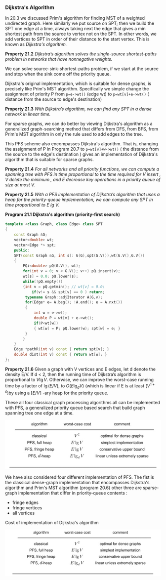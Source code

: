### Dijkstra's Algorithm

In 20.3 we discussed Prim's algorithm for finding MST of a weighted undirected graph. Here similarly we put source on SPT; then we build the SPT one edge at a time, always taking next the edge that gives a min shortest path from the source to vertex not on the SPT. In other words, we add vertices to SPT in order of their distance to the start vertex. This is known as *Dijkstra's algorithm.*

**Property 21.2** *Dijkstra’s algorithm solves the single-source shortest-paths*
*problem in networks that have nonnegative weights.*

We can solve source-sink-shortest-paths problem, if we start at the source and stop when the sink come off the priority queue.

Dijkstra's original implementation, which is suitable for dense graphs, is precisely like Prim's MST algorithm. Specifically we simple change the assignment of priority P from `p=e->wt()` (edge wt) to `p=wt[v]+e->wt()` ( distance from the source to edge's destination)

**Property 21.3** *With Dijkstra’s algorithm, we can find any SPT in a dense network in linear time.* 

For sparse graphs, we can do better by viewing Dijkstra's algorithm as a generalized graph-searching method that differs from DFS, from BFS, from Prim's MST algorithm in only the rule used to add edges to the tree.

This PFS scheme also encompasses Dijkstra's algorithm. That is, changing the assignment of P in Program 20.7  to `p=wt[v]+w->wt()` ( the distance from the source to the edge's destination ) gives an implementation of Dijkstra's algorithm that is suitable for sparse graphs.

 **Property 21.4** *For all networks and all priority functions, we can compute a spanning tree with PFS in time proportional to the time required for V insert , V delete the minimum , and E decrease key operations in a priority queue of size at most V.*

**Property 21.5** *With a PFS implementation of Dijkstra’s algorithm that uses  a heap for the priority-queue implementation, we can compute any SPT in time proportional to E lg V.*

**Program 21.1 Dijkstra's algorithm (priority-first search)**

````c++
template <class Graph, class Edge> class SPT
{
	const Graph &G;
    vector<double> wt;
    vector<Edge *> spt;
    public:
    SPT(const Graph &G, int s): G(G),spt(G.V()),wt(G.V(),G.V())
    {
        PQi<double> pQ(G.V(), wt);
        for(int v = 0; v < G.V(); v++) pQ.insert(v);
        wt[s] = 0.0; pQ.lower(s);
        while(!pQ.empty())
        {int v = pQ.getmin(); // wt[v] = 0.0;
        	if(v!= s && spt[v] == 0 ) return;
         typename Graph::adjIterator A(G,v);
         for(Edge* e= A.beg(); !A.end(); e = A.nxt())
         {
             int w = e->w();
             double P = wt[v] + e->wt(); 
             if(P<wt[w])
             { wt[w] = P; pQ.lower(w); spt[w] = e; }
         }
        }
    }
    Edge *pathR(int v) const { return spt[v]; }
    double dist(int v) const { return wt[w]; }
};
````

**Property 21.6** Given a graph with V vertices and E edges, let d denote the density E/V. If d < 2, then the running time of Dijkstra’s algorithm is proportional to $V \lg V$. Otherwise, we can improve the worst-case running time by a factor of $\lg(E/V)$, to $O (E \lg_d V )$ (which is linear if E is at least ($V^{1+ε}$)by using a $\lceil E/V \rceil$ -ary heap for the priority queue.

These all four classical graph processing algorithms all can be implemented with PFS, a generalized priority queue based search that build graph spanning tree one edge at a time.

![image-20210117144418780](2_Dijkstras_algorithm.assets/image-20210117144418780.png)

We have also considered four different implementation of PFS. The fist is the classical dense-graph implementation that encompasses Dijkstra's algorithm and Prim's MST algorithm (program 20.6) other three are sparse-graph implementation that differ in priority-queue contents :

- fringe edges
- fringe vertices
- all vertices

Cost of implementation of Dijkstra's algorithm

![image-20210117152549439](2_Dijkstras_algorithm.assets/image-20210117152549439.png)

